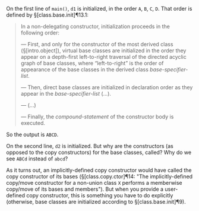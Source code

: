On the first line of `main()`, `d1` is initialized, in the order `A`, `B`, `C`, `D`. That order is defined by §[class.base.init]¶13.1:

> In a non-delegating constructor, initialization proceeds in the following order:
>
> — First, and only for the constructor of the most derived class (§[intro.object]), virtual base classes are initialized in the order they appear on a depth-first left-to-right traversal of the directed acyclic graph of base classes, where “left-to-right” is the order of appearance of the base classes in the derived class *base-specifier-list*.
>
> — Then, direct base classes are initialized in declaration order as they appear in the *base-specifier-list* (...).
>
> — (...)
>
> — Finally, the *compound-statement* of the constructor body is executed.

So the output is `ABCD`.

On the second line, `d2` is initialized. But why are the constructors (as opposed to the copy constructors) for the base classes, called? Why do we see `ABCd` instead of `abcd`?

As it turns out, an implicitly-defined copy constructor would have called the copy constructor of its bases (§[class.copy.ctor]¶14: "The implicitly-defined copy/move constructor for a non-union class `X` performs a memberwise copy/move of its bases and members"). But when you provide a user-defined copy constructor, this is something you have to do explicitly (otherwise, base classes are initialized according to §[class.base.init]¶9).